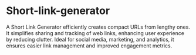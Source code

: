 # Short-link-generator
A Short Link Generator efficiently creates compact URLs from lengthy ones. It simplifies sharing and tracking of web links, enhancing user experience by reducing clutter. Ideal for social media, marketing, and analytics, it ensures easier link management and improved engagement metrics.
